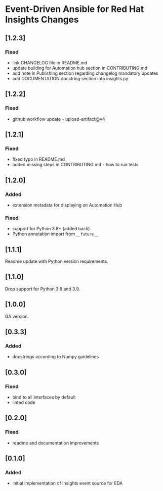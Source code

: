 # Event-Driven Ansible for Red Hat Insights Changes

## [1.2.3]
### Fixed
 - link CHANGELOG file in README.md
 - update building for Automation hub section in CONTRIBUTING.md
 - add note in Publishing section regarding changelog mandatory updates
 - add DOCUMENTATION docstring section into insights.py

## [1.2.2]
### Fixed
 - github workflow update - upload-artifact@v4

## [1.2.1]
### Fixed
 - fixed typo in README.md
 - added missing steps in CONTRIBUTING.md - how to run tests

## [1.2.0]

### Added
 - extension metadata for displaying on Automation Hub

### Fixed
 - support for Python 3.8+ (added back)
 - Python annotation import from `__future__`

## [1.1.1]

Readme update with Python version requirements.

## [1.1.0]

Drop support for Python 3.8 and 3.9.

## [1.0.0]

GA version.

## [0.3.3]
### Added
 - docstrings according to Numpy guidelines

## [0.3.0]
### Fixed
 - bind to all interfaces by default
 - linted code

## [0.2.0]
### Fixed
 - readme and documentation improvements

## [0.1.0]
### Added
 - initial implementation of Insights event source for EDA
